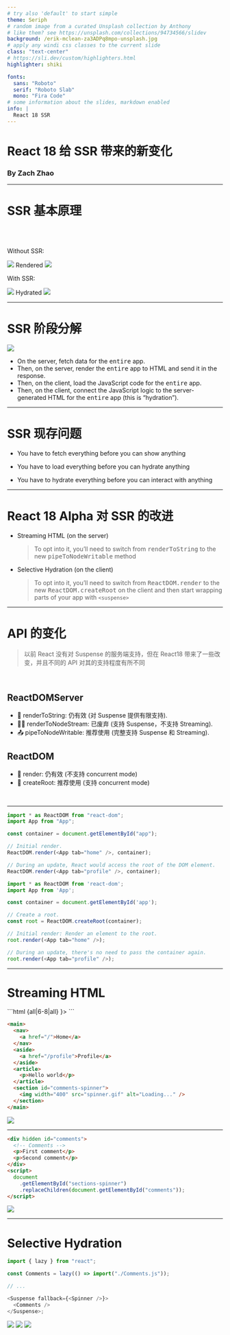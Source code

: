 ```yaml
---
# try also 'default' to start simple
theme: Seriph
# random image from a curated Unsplash collection by Anthony
# like them? see https://unsplash.com/collections/94734566/slidev
background: /erik-mclean-za3ADPq8mpo-unsplash.jpg
# apply any windi css classes to the current slide
class: "text-center"
# https://sli.dev/custom/highlighters.html
highlighter: shiki

fonts:
  sans: "Roboto"
  serif: "Roboto Slab"
  mono: "Fira Code"
# some information about the slides, markdown enabled
info: |
  React 18 SSR
---
```


# React 18 给 SSR 带来的新变化

### By Zach Zhao

<!-- <div class="abs-br m-6 flex gap-2">
  <button @click="$slidev.nav.openInEditor()" title="Open in Editor" class="text-xl icon-btn opacity-50 !border-none !hover:text-white">
    <carbon:edit />
  </button>
</div> -->

<!--
The last comment block of each slide will be treated as slide notes. It will be visible and editable in Presenter Mode along with the slide. [Read more in the docs](https://sli.dev/guide/syntax.html#notes)
-->

---

# SSR 基本原理

<br/>
<br/>

<div class="flex-row flex items-center mb-10">
<p class="mr-2 w-30">Without SSR:</p>
<img src='/blank.png' class="w-50 mr-10">
Rendered<mdi:arrow-right class="text-4xl text-orange-400"/>
<img src='/full.png' class="w-50 ml-10">
</div>

<div class="flex-row flex items-center">
<p class="mr-2 w-30">With SSR:</p>
<img src='/skeleton.png' class="w-50 mr-10">
Hydrated<mdi:arrow-right class="text-4xl text-orange-400"/>
<img src='/full.png' class="w-50 ml-10">
</div>

---

# SSR 阶段分解

<img src='/ssr.png' class="w-80%">

<!-- fetch data (server) → render to HTML (server) → load code (client) → hydrate (client) -->

- On the server, fetch data for the <kbd>entire</kbd> app.
- Then, on the server, render the <kbd>entire</kbd> app to HTML and send it in the response.
- Then, on the client, load the JavaScript code for the <kbd>entire</kbd> app.
- Then, on the client, connect the JavaScript logic to the server-generated HTML for the <kbd>entire</kbd> app (this is “hydration”).

---

# SSR 现存问题

- You have to fetch everything before you can show anything

- You have to load everything before you can hydrate anything

- You have to hydrate everything before you can interact with anything

---

# React 18 Alpha 对 SSR 的改进

- Streaming HTML (on the server)

  > To opt into it, you’ll need to switch from <kbd>renderToString</kbd> to the new <kbd>pipeToNodeWritable</kbd> method

- Selective Hydration (on the client)
  > To opt into it, you’ll need to switch from <kbd>ReactDOM.render</kbd> to the new <kbd>ReactDOM.createRoot</kbd> on the client and then start wrapping parts of your app with `<suspense>`

---

# API 的变化

> 以前 React 没有对 Suspense 的服务端支持，但在 React18 带来了一些改变，并且不同的 API 对其的支持程度有所不同

<br/>

## ReactDOMServer

- 📝 renderToString: 仍有效 (对 Suspense 提供有限支持).
- 🧑‍💻 renderToNodeStream: 已废弃 (支持 Suspense，不支持 Streaming).
- 📤 pipeToNodeWritable: 推荐使用 (完整支持 Suspense 和 Streaming).

## ReactDOM

- 👏 render: 仍有效 (不支持 concurrent mode)
- 🚀 createRoot: 推荐使用 (支持 concurrent mode)

<br/>

---


```js {all|6-10|all}
import * as ReactDOM from "react-dom";
import App from "App";

const container = document.getElementById("app");

// Initial render.
ReactDOM.render(<App tab="home" />, container);

// During an update, React would access the root of the DOM element.
ReactDOM.render(<App tab="profile" />, container);
```
<div class="flex flex-col items-center">
<mdi:arrow-down class="text-3xl text-orange-400"/>
</div>

```js {all|7|8-13}
import * as ReactDOM from 'react-dom';
import App from 'App';

const container = document.getElementById('app');

// Create a root.
const root = ReactDOM.createRoot(container);

// Initial render: Render an element to the root.
root.render(<App tab="home" />);

// During an update, there's no need to pass the container again.
root.render(<App tab="profile" />);
```


--- 

# Streaming HTML

<div class="flex flex-row space-x-8">

<div>
```html {all|6-8|all}
<Layout>
  <NavBar />
  <Sidebar />
  <RightPane>
    <Post />
    <Suspense fallback={<Spinner />}>
      <Comments />
    </Suspense>
  </RightPane>
</Layout>
```

```html {all|12|all}
<main>
  <nav>
    <a href="/">Home</a>
  </nav>
  <aside>
    <a href="/profile">Profile</a>
  </aside>
  <article>
    <p>Hello world</p>
  </article>
  <section id="comments-spinner">
    <img width="400" src="spinner.gif" alt="Loading..." />
  </section>
</main>
```

</div>

<div class="flex items-center">
<img src="/ssr_loading.png" class="w-120">
</div>
</div>

---

<div class="flex flex-row space-x-8">
<div class="flex items-center">

```html {all|6-10|all}
<div hidden id="comments">
  <!-- Comments -->
  <p>First comment</p>
  <p>Second comment</p>
</div>
<script>
  document
    .getElementById("sections-spinner")
    .replaceChildren(document.getElementById("comments"));
</script>
```

</div>

<div class="flex items-center">
  <img src="/skeleton.png" class="w-120">
</div>

</div>

---

# Selective Hydration

<div class="flex flex-col space-y-4">
<div class="flex items-center">

```js {all|3|all}
import { lazy } from "react";

const Comments = lazy(() => import("./Comments.js"));

// ...

<Suspense fallback={<Spinner />}>
  <Comments />
</Suspense>;
```

</div>

<div class="flex flex-row space-x-4 items-center">
  <img src="/skeleton.png" class="w-60">
  <mdi:arrow-right class="text-3xl text-orange-400"/>
  <img src="/partial.png" class="w-60">
  <mdi:arrow-right  class="text-3xl text-orange-400"/>
  <img src="/full.png" class="w-60">
</div>

</div>
